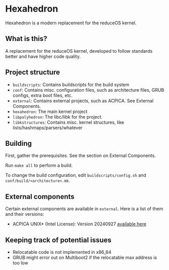 # Hexahedron
Hexahedron is a modern replacement for the reduceOS kernel.

## What is this?
A replacement for the reduceOS kernel, developed to follow standards better and have higher code quality.

## Project structure
- `buildscripts`: Contains buildscripts for the build system
- `conf`: Contains misc. configuration files, such as architecture files, GRUB configs, extra boot files, etc.
- `external`: Contains external projects, such as ACPICA. See External Components.
- `hexahedron`: The main kernel project
- `libpolyhedron`: The libc/libk for the project.
- `libkstructures`: Contains misc. kernel structures, like lists/hashmaps/parsers/whatever

## Building
First, gather the prerequisites. See the section on External Components.

Run `make all` to perform a build.

To change the build configuration, edit `buildscripts/config.sh` and `conf/build/<architecture>.mk`.

## External components
Certain external components are available in `external`. Here is a list of them and their versions:
- ACPICA UNIX* (Intel License): Version 20240927 [available here](https://www.intel.com/content/www/us/en/developer/topic-technology/open/acpica/download.html)


## Keeping track of potential issues
- Relocatable code is not implemented in x86_64
- GRUB might error out on Multiboot2 if the relocatable max address is too low
